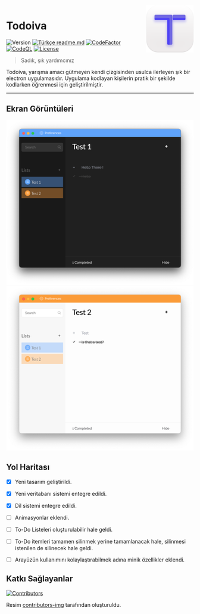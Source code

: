 <img src="github_resources/todoiva-logo.png" align="right" />

# Todoiva
![Version][version-image]
[![Türkçe readme.md][readme-image]](readme.md)
[![CodeFactor][CodeFactor-image]][CodeFactor-url]
[![CodeQL][codeql-image]][codeql-url]
[![License][license-badge]][license-url]
> Sadık, şık yardımcınız

Todoiva, yarışma amacı gütmeyen kendi çizgisinden usulca ilerleyen şık bir electron uygulamasıdır. Uygulama kodlayan kişilerin pratik bir şekilde kodlarken öğrenmesi için geliştirilmiştir. 

---

## Ekran Görüntüleri

![Koyu mod ekran görüntüsü](github_resources/dark-ss.png "Koyu mod ekran görüntüsü")
![Açık mod ekran görüntüsü](github_resources/light-ss.png "Açık mod ekran görüntüsü")



## Yol Haritası

- [x] Yeni tasarım geliştirildi.

- [x] Yeni veritabanı sistemi entegre edildi.

- [x] Dil sistemi entegre edildi.

- [ ] Animasyonlar eklendi.

- [ ] To-Do Listeleri oluşturulabilir hale geldi.

- [ ] To-Do itemleri tamamen silinmek yerine tamamlanacak hale, silinmesi istenilen de silinecek hale geldi.

- [ ] Arayüzün kullanımını kolaylaştırabilmek adına minik özellikler eklendi.

## Katkı Sağlayanlar
[![Contributors](https://contrib.rocks/image?repo=merchizm/Todoiva)](https://github.com/merchizm/Todoiva/graphs/contributors)

Resim [contributors-img](https://contrib.rocks) tarafından oluşturuldu.

[readme-image]: https://img.shields.io/badge/Click%20for%20English-red
[version-image]: https://badgen.net/badge/version/v1.3/green?icon=github

[license-badge]: https://badgen.net/github/license/merchizm/todoiva
[license-url]: https://github.com/merchizm/todoiva/LICENSE

[travis-image]: https://travis-ci.org/merchizm/todoiva.svg?branch=master
[travis-url]: https://travis-ci.org/merchizm/todoiva

[github-tag-image]: https://img.shields.io/github/tag/merchizm/todoiva.svg
[github-tag-url]: https://github.com/merchizm/todoiva/releases/latest

[CodeFactor-image]: https://www.codefactor.io/repository/github/merchizm/todoiva/badge
[CodeFactor-url]: https://www.codefactor.io/repository/github/merchizm/todoiva

[codeql-image]: https://github.com/merchizm/todoiva/actions/workflows/codeql-analysis.yml/badge.svg?branch=new-version
[codeql-url]: https://github.com/merchizm/todoiva/actions/workflows/codeql-analysis.yml
